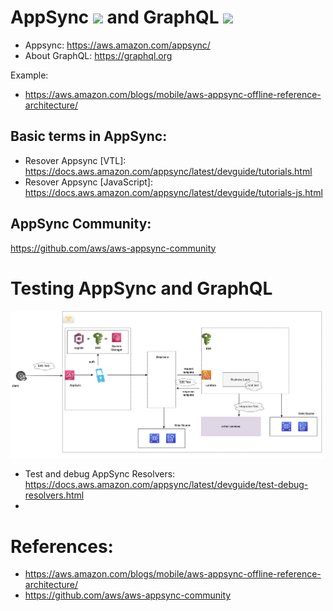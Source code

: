 # AppSync <img src="https://res.cloudinary.com/appsyncmasterclass/image/upload/v1658840932/appsync-logo.svg" width="38"> and GraphQL <img src="https://splitbitio.gallerycdn.vsassets.io/extensions/splitbitio/gqlsort/0.0.2/1621060424780/Microsoft.VisualStudio.Services.Icons.Default" width="38">
- Appsync: https://aws.amazon.com/appsync/
- About GraphQL: https://graphql.org

Example:
- https://aws.amazon.com/blogs/mobile/aws-appsync-offline-reference-architecture/

## Basic terms in AppSync: 
- Resover Appsync [VTL]: https://docs.aws.amazon.com/appsync/latest/devguide/tutorials.html
- Resover Appsync [JavaScript]: https://docs.aws.amazon.com/appsync/latest/devguide/tutorials-js.html

## AppSync Community:
https://github.com/aws/aws-appsync-community

# Testing AppSync and GraphQL
![Alt text](../../images/aws/appsync-apis-lambda.png)
- Test and debug AppSync Resolvers: https://docs.aws.amazon.com/appsync/latest/devguide/test-debug-resolvers.html
- 


# References:
- https://aws.amazon.com/blogs/mobile/aws-appsync-offline-reference-architecture/
- https://github.com/aws/aws-appsync-community